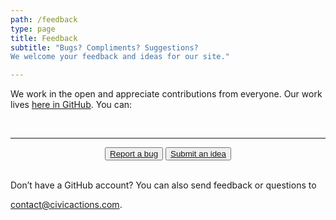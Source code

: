 ```yaml
---
path: /feedback
type: page
title: Feedback
subtitle: "Bugs? Compliments? Suggestions? 
We welcome your feedback and ideas for our site."

---
```


We work in the open and appreciate contributions from everyone. Our work lives [here in GitHub](https://github.com/CivicActions/civicactions.com). You can:

<br />
<hr>
<p align="center">
<button class="usa-button-secondary"><a href="https://github.com/CivicActions/civicactions.com/issues/new?assignees=&labels=&template=report-a-bug.md&title=%5BBUG%5D%3A+title" class="external-link">Report a bug</a></button>  <button class="usa-button"><a href="https://github.com/CivicActions/civicactions.com/issues/new?assignees=&labels=&template=submit-an-idea.md&title=%5BFEEDBACK%5D%3Atitle" class="external-link">Submit an idea</a></button>
</p>
<br />
Don’t have a GitHub account? You can also send feedback or questions to

[contact@civicactions.com](contact@civicactions.com).
